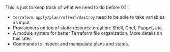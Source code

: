 This is just to keep track of what we need to do before 0.1:

  * `terraform apply/plan/refresh/destroy` need to be able to take variables as input
  * Provisioners on top of static resource creation: Shell, Chef, Puppet, etc.
  * A module system for better Terraform file organization. More details on this later.
  * Commands to inspect and manipulate plans and states.
